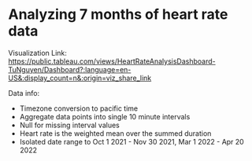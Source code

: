 # Analyzing 7 months of heart rate data

Visualization Link: https://public.tableau.com/views/HeartRateAnalysisDashboard-TuNguyen/Dashboard?:language=en-US&:display_count=n&:origin=viz_share_link

Data info:
- Timezone conversion to pacific time
- Aggregate data points into single 10 minute intervals
- Null for missing interval values
- Heart rate is the weighted mean over the summed duration
- Isolated date range to Oct 1 2021 - Nov 30 2021, Mar 1 2022 - Apr 20 2022
